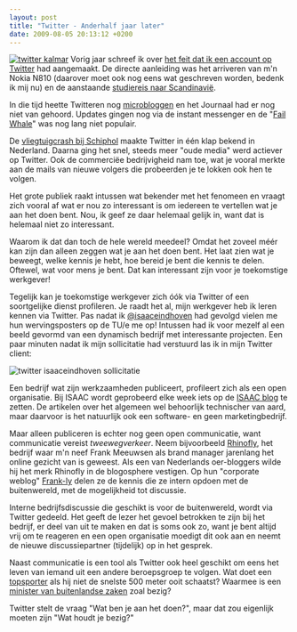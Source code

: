 ```yaml
---
layout: post
title: "Twitter - Anderhalf jaar later"
date: 2009-08-05 20:13:12 +0200
---
```


[![twitter kalmar](/image/twitter-kalmar-thumbnail.png)](/image/twitter-kalmar.png)
Vorig jaar schreef ik over [het feit dat ik een account op
Twitter](/web-stuff/twitter.html) had aangemaakt. De directe
aanleiding was het arriveren van m'n Nokia N810 (daarover moet ook
nog eens wat geschreven worden, bedenk ik mij nu) en de aanstaande
[studiereis naar
Scandinavi&euml;](/page/holidays/kalmar/reisverslag.html).

In die tijd heette Twitteren nog
[microbloggen](http://nl.wikipedia.org/wiki/Microblogging) en het
Journaal had er nog niet van gehoord. Updates gingen nog via de
instant messenger en de "[Fail
Whale](http://en.wikipedia.org/wiki/Fail_whale#Outages)" was nog lang
niet populair.

De [vliegtuigcrash bij
Schiphol](http://nl.wikipedia.org/wiki/Turkish_Airlines-vlucht_1951)
maakte Twitter in &eacute;&eacute;n klap bekend in Nederland. Daarna
ging het snel, steeds meer "oude media" werd actiever op Twitter.
Ook de commerci&euml;e bedrijvigheid nam toe, wat je vooral merkte
aan de mails van nieuwe volgers die probeerden je te lokken ook hen
te volgen.

Het grote publiek raakt intussen wat bekender met het fenomeen en
vraagt zich vooral af wat er nou zo interessant is om iedereen te
vertellen wat je aan het doen bent. Nou, ik geef ze daar helemaal
gelijk in, want dat is helemaal niet zo interessant.

Waarom ik dat dan toch de hele wereld meedeel? Omdat het zoveel
m&eacute;&eacute;r kan zijn dan alleen zeggen wat je aan het doen
bent. Het laat zien wat je beweegt, welke kennis je hebt, hoe bereid
je bent die kennis te delen. Oftewel, wat voor mens je bent. Dat kan
interessant zijn voor je toekomstige werkgever!

Tegelijk kan je toekomstige werkgever zich &oacute;&oacute;k via
Twitter of een soortgelijke dienst profileren. Je raadt het al, mijn
werkgever heb ik leren kennen via Twitter. Pas nadat ik
[@isaaceindhoven](http://twitter.com/isaaceindhoven) had gevolgd
vielen me hun wervingsposters op de TU/e me op! Intussen had ik voor
mezelf al een beeld gevormd van een dynamisch bedrijf met
interessante projecten. Een paar minuten nadat ik mijn sollicitatie
had verstuurd las ik in mijn Twitter client:

![twitter isaaceindhoven sollicitatie](/image/twitter-isaaceindhoven-sollicitatie.png)

Een bedrijf wat zijn werkzaamheden publiceert, profileert zich als
een open organisatie. Bij ISAAC wordt geprobeerd elke week iets op
de [ISAAC blog](http://www.isaac.nl/blog.jsp) te zetten.  De
artikelen over het algemeen wel behoorlijk technischer van aard,
maar daarvoor is het natuurlijk ook een software- en geen
marketingbedrijf.

Maar alleen publiceren is echter nog geen open communicatie, want
communicatie vereist _tweewegverkeer_. Neem bijvoorbeeld
[Rhinofly](http://www.rhinofly.nl/), het bedrijf waar m'n neef Frank
Meeuwsen als brand manager jarenlang het online gezicht van is
geweest. Als een van Nederlands oer-bloggers wilde hij het merk
Rhinofly in de blogosphere vestigen. Op hun "corporate weblog"
[Frank-ly](http://www.frank-ly.nl/) delen ze de kennis die ze intern
opdoen met de buitenwereld, met de mogelijkheid tot discussie.

Interne bedrijfsdiscussie die geschikt is voor de buitenwereld,
wordt via Twitter gedeeld. Het geeft de lezer het gevoel betrokken
te zijn bij het bedrijf, er deel van uit te maken en dat is soms ook
zo, want je bent altijd vrij om te reageren en een open organisatie
moedigt dit ook aan en neemt de nieuwe discussiepartner (tijdelijk)
op in het gesprek.

Naast communicatie is een tool als Twitter ook heel geschikt om eens
het leven van iemand uit een andere beroepsgroep te volgen. Wat doet
een [topsporter](http://twitter.com/erbenwennemars) als hij niet de
snelste 500 meter ooit schaatst? Waarmee is een [minister van
buitenlandse zaken](http://twitter.com/MaximeVerhagen) zoal bezig?

Twitter stelt de vraag "Wat ben je aan het doen?", maar dat zou eigenlijk
moeten zijn "Wat houdt je bezig?"
